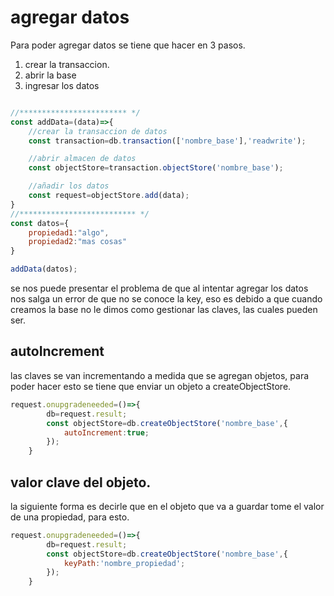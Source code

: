 # agregar datos

Para poder agregar datos se tiene que hacer en 3 pasos.
1. crear la transaccion.
2. abrir la base
3. ingresar los datos

```javascript

//************************ */
const addData=(data)=>{
    //crear la transaccion de datos
    const transaction=db.transaction(['nombre_base'],'readwrite');

    //abrir almacen de datos
    const objectStore=transaction.objectStore('nombre_base');

    //añadir los datos
    const request=objectStore.add(data);
}
//************************** */
const datos={
    propiedad1:"algo",
    propiedad2:"mas cosas"
}

addData(datos);
```

se nos puede presentar el problema de que al intentar agregar los datos nos salga un error de que no se conoce la key, eso es debido a que cuando creamos la base no le dimos como gestionar las claves, las cuales pueden ser.

## autoIncrement
las claves se van incrementando a medida que se agregan objetos, para poder hacer esto se tiene que enviar un objeto a createObjectStore.

```javascript
request.onupgradeneeded=()=>{
        db=request.result;
        const objectStore=db.createObjectStore('nombre_base',{
            autoIncrement:true;
        });
    }
```

## valor clave del objeto.

la siguiente forma es decirle que en el objeto que va a guardar tome el valor de una propiedad, para esto. 

```javascript
request.onupgradeneeded=()=>{
        db=request.result;
        const objectStore=db.createObjectStore('nombre_base',{
            keyPath:'nombre_propiedad';
        });
    }
```